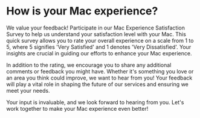 <!--feedback survey satisfaction improvement csat-->
# How is your Mac experience?
We value your feedback! Participate in our Mac Experience Satisfaction Survey to help us understand your satisfaction level with your Mac. This quick survey allows you to rate your overall experience on a scale from 1 to 5, where 5 signifies 'Very Satisfied' and 1 denotes 'Very Dissatisfied'. Your insights are crucial in guiding our efforts to enhance your Mac experience.

In addition to the rating, we encourage you to share any additional comments or feedback you might have. Whether it's something you love or an area you think could improve, we want to hear from you! Your feedback will play a vital role in shaping the future of our services and ensuring we meet your needs.

Your input is invaluable, and we look forward to hearing from you. Let's work together to make your Mac experience even better!
